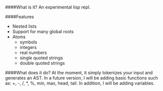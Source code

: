 ####What is it?
An experimental lisp repl.

####Features
 * Nested lists
 * Support for many global roots
 * Atoms
   - symbols
   - integers
   - real numbers
   - single quoted strings
   - double quoted strings

####What does it do?
At the moment, it simply tokenizes your input and generates an AST. In a future version, I will be adding basic functions such as: +, -, /, *, %, min, max, head, tail. In addition, I will be adding variables.
